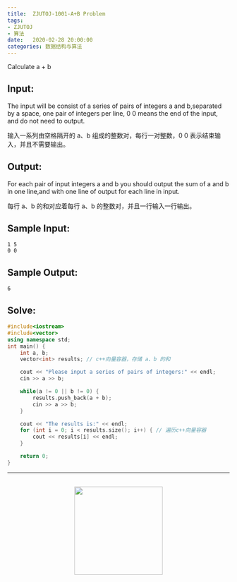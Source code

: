 ```yaml
---
title:  ZJUTOJ-1001-A+B Problem
tags:
- ZJUTOJ
- 算法
date:   2020-02-28 20:00:00
categories: 数据结构与算法
---
```


Calculate a + b

## Input:

The input will be consist of a series of pairs of integers a and b,separated by a space, one pair of integers per line, 0 0 means the end of the input, and do not need to output.

输入一系列由空格隔开的 a、b 组成的整数对，每行一对整数，0 0 表示结束输入，并且不需要输出。

## Output:

For each pair of input integers a and b you should output the sum of a and b in one line,and with one line of output for each line in input.

每行 a、b 的和对应着每行 a、b 的整数对，并且一行输入一行输出。

## Sample Input:

```
1 5
0 0
```

## Sample Output:

```
6
```

## Solve:

```c++
#include<iostream>
#include<vector>
using namespace std;
int main() {
    int a, b;
    vector<int> results; // c++向量容器，存储 a、b 的和

    cout << "Please input a series of pairs of integers:" << endl;
    cin >> a >> b;

    while(a != 0 || b != 0) {
        results.push_back(a + b);
        cin >> a >> b;
    }

    cout << "The results is:" << endl;
    for (int i = 0; i < results.size(); i++) { // 遍历c++向量容器
        cout << results[i] << endl;
    }

    return 0;
}
```

<div align="center">
    <hr style="height:1px;"/>
    <br>
    <img width="200px" src="https://runcoderhang.github.io/thumbnails/wxgzh-hang.png"></img>
</div>